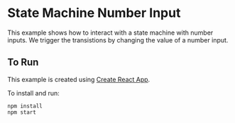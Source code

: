 # State Machine Number Input

This example shows how to interact with a state machine with number inputs. We trigger the transistions by changing the value of a number input.

## To Run

This example is created using [Create React App](https://reactjs.org/docs/create-a-new-react-app.html).

To install and run:

```
npm install
npm start
```
